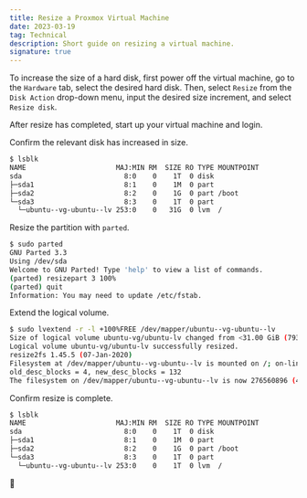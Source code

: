 ```yaml
---
title: Resize a Proxmox Virtual Machine
date: 2023-03-19
tag: Technical
description: Short guide on resizing a virtual machine.
signature: true
---
```


To increase the size of a hard disk, first power off the virtual machine, go to the `Hardware` tab, select the desired hard disk. Then, select `Resize` from the `Disk Action` drop-down menu, input the desired size increment, and select `Resize disk`.

After resize has completed, start up your virtual machine and login.

Confirm the relevant disk has increased in size.

```bash
$ lsblk
NAME                      MAJ:MIN RM  SIZE RO TYPE MOUNTPOINT
sda                         8:0    0    1T  0 disk
├─sda1                      8:1    0    1M  0 part
├─sda2                      8:2    0    1G  0 part /boot
└─sda3                      8:3    0    1T  0 part
  └─ubuntu--vg-ubuntu--lv 253:0    0   31G  0 lvm  /
```

Resize the partition with `parted`.

```bash
$ sudo parted
GNU Parted 3.3
Using /dev/sda
Welcome to GNU Parted! Type 'help' to view a list of commands.
(parted) resizepart 3 100%
(parted) quit
Information: You may need to update /etc/fstab.
```

Extend the logical volume.

```bash
$ sudo lvextend -r -l +100%FREE /dev/mapper/ubuntu--vg-ubuntu--lv
Size of logical volume ubuntu-vg/ubuntu-lv changed from <31.00 GiB (7935 extents) to 1.03 TiB (270079 extents).
Logical volume ubuntu-vg/ubuntu-lv successfully resized.
resize2fs 1.45.5 (07-Jan-2020)
Filesystem at /dev/mapper/ubuntu--vg-ubuntu--lv is mounted on /; on-line resizing required
old_desc_blocks = 4, new_desc_blocks = 132
The filesystem on /dev/mapper/ubuntu--vg-ubuntu--lv is now 276560896 (4k) blocks long.
```

Confirm resize is complete.

```bash
$ lsblk
NAME                      MAJ:MIN RM  SIZE RO TYPE MOUNTPOINT
sda                         8:0    0    1T  0 disk
├─sda1                      8:1    0    1M  0 part
├─sda2                      8:2    0    1G  0 part /boot
└─sda3                      8:3    0    1T  0 part
  └─ubuntu--vg-ubuntu--lv 253:0    0    1T  0 lvm  /
```

🎉
